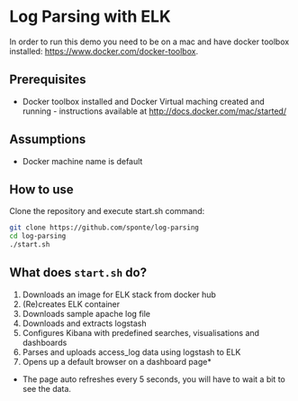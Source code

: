 # Log Parsing with ELK

In order to run this demo you need to be on a mac and have docker toolbox installed: https://www.docker.com/docker-toolbox.

## Prerequisites

* Docker toolbox installed and Docker Virtual maching created and running - instructions available at http://docs.docker.com/mac/started/

## Assumptions

* Docker machine name is default

## How to use

Clone the repository and execute start.sh command:

```bash
git clone https://github.com/sponte/log-parsing
cd log-parsing
./start.sh
```

## What does ```start.sh``` do?

1. Downloads an image for ELK stack from docker hub
1. (Re)creates ELK container
1. Downloads sample apache log file
1. Downloads and extracts logstash
1. Configures Kibana with predefined searches, visualisations and dashboards
1. Parses and uploads access_log data using logstash to ELK
1. Opens up a default browser on a dashboard page*

* The page auto refreshes every 5 seconds, you will have to wait a bit to see the data.